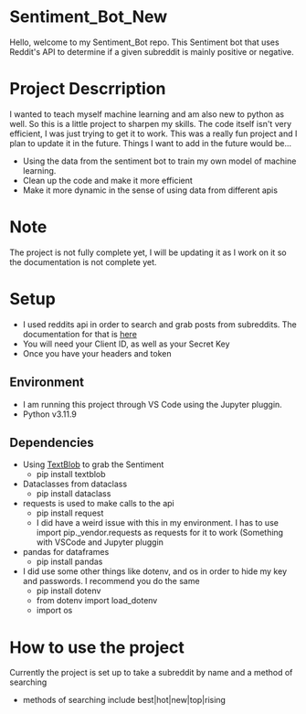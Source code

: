 # Sentiment_Bot_New
Hello, welcome to my Sentiment_Bot repo.
This Sentiment bot that uses Reddit's API to determine if a given subreddit is mainly positive or negative.

# Project Descrription 
I wanted to teach myself machine learning and am also new to python as well. So this is a little project to sharpen my skills.
The code itself isn't very efficient, I was just trying to get it to work.
This was a really fun project and I plan to update it in the future. 
Things I want to add in the future would be...
- Using the data from the sentiment bot to train my own model of machine learning.
- Clean up the code and make it more efficient
- Make it more dynamic in the sense of using data from different apis

# Note
The project is not fully complete yet, I will be updating it as I work on it so the documentation is not complete yet.

# Setup
- I used reddits api in order to search and grab posts from subreddits. The documentation for that is [here](https://www.reddit.com/dev/api/)
- You will need your Client ID, as well as your Secret Key
- Once you have your headers and token 

## Environment
- I am running this project through VS Code using the Jupyter pluggin.
- Python v3.11.9

## Dependencies
- Using [TextBlob](https://textblob.readthedocs.io/en/dev/) to grab the Sentiment 
   - pip install textblob
- Dataclasses from dataclass
   - pip install dataclass
- requests is used to make calls to the api
   - pip install request
   - I did have a weird issue with this in my environment. I has to use import pip._vendor.requests as requests for it to work (Something with VSCode and Jupyter pluggin
- pandas for dataframes
   - pip install pandas
 - I did use some other things like dotenv, and os in order to hide my key and passwords. I recommend you do the same
   - pip install dotenv
   - from dotenv import load_dotenv
   - import os

# How to use the project
Currently the project is set up to take a subreddit by name and a method of searching
- methods of searching include best|hot|new|top|rising

